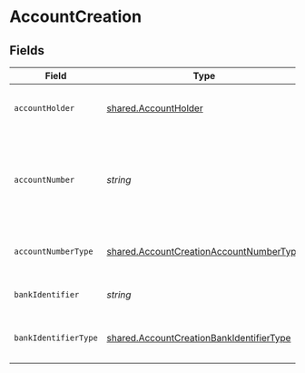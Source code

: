 # AccountCreation


## Fields

| Field                                                                                                       | Type                                                                                                        | Required                                                                                                    | Description                                                                                                 |
| ----------------------------------------------------------------------------------------------------------- | ----------------------------------------------------------------------------------------------------------- | ----------------------------------------------------------------------------------------------------------- | ----------------------------------------------------------------------------------------------------------- |
| `accountHolder`                                                                                             | [shared.AccountHolder](../../../sdk/models/shared/accountholder.md)                                         | :heavy_minus_sign:                                                                                          | The business owning the account.                                                                            |
| `accountNumber`                                                                                             | *string*                                                                                                    | :heavy_check_mark:                                                                                          | The account identifier. Only IBANs are supported at the moment.                                             |
| `accountNumberType`                                                                                         | [shared.AccountCreationAccountNumberType](../../../sdk/models/shared/accountcreationaccountnumbertype.md)   | :heavy_minus_sign:                                                                                          | The type of account number (e.g. IBAN).                                                                     |
| `bankIdentifier`                                                                                            | *string*                                                                                                    | :heavy_minus_sign:                                                                                          | The identifier of the bank.                                                                                 |
| `bankIdentifierType`                                                                                        | [shared.AccountCreationBankIdentifierType](../../../sdk/models/shared/accountcreationbankidentifiertype.md) | :heavy_minus_sign:                                                                                          | The type of bank identifier (e.g. BIC).                                                                     |